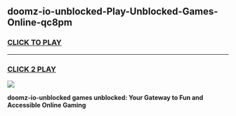 
## doomz-io-unblocked-Play-Unblocked-Games-Online-qc8pm
<h3>
<a href="https://premium76.site?title=doomz-io-unblocked&ref=25A">CLICK TO PLAY</a></h3>
<hr>

<h3>
<a href="https://premium76.site?title=doomz-io-unblocked&ref=25A">CLICK 2 PLAY</a>
  
</h3>

<a href="https://premium76.site?title=doomz-io-unblocked&ref=25A"><img src="https://clearcache.store/games.png"></a>


**doomz-io-unblocked games unblocked: Your Gateway to Fun and Accessible Online Gaming**
